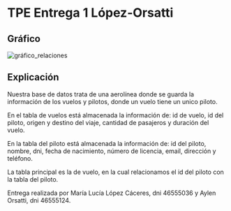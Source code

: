 # TPE Entrega 1 López-Orsatti

## Gráfico
![gráfico_relaciones](https://github.com/user-attachments/assets/57a930b4-db0c-4588-a996-d6f4c9af8207)

## Explicación

Nuestra base de datos trata de una aerolínea donde se guarda la información de los vuelos y pilotos, donde un vuelo tiene un unico piloto.

En el tabla de vuelos está almacenada la información de: id de vuelo, id del piloto, origen y destino del viaje, cantidad de pasajeros y duración del vuelo.

En la tabla del piloto está almacenada la información de: id del piloto, nombre, dni, fecha de nacimiento, número de licencia, email, dirección y teléfono.

La tabla principal es la de vuelo, en la cual relacionamos el id del piloto con la tabla del piloto.

Entrega realizada por María Lucía López Cáceres, dni 46555036 y Aylen Orsatti, dni 46555124.
